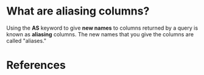 # What are aliasing columns? 

Using the **AS** keyword to give **new names** to columns returned by a query is known as **aliasing** columns. The new names that you give the columns are called "aliases." 

# References 

